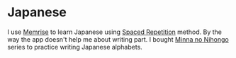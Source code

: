 # Japanese

I use [Memrise](https://www.memrise.com) to learn Japanese using [Spaced Repetition](https://en.wikipedia.org/wiki/Spaced_repetition) method. By the way the app doesn't help me about writing part. I bought [Minna no Nihongo](http://www.3anet.co.jp/english/books/books_01.html) series to practice writing Japanese alphabets.

